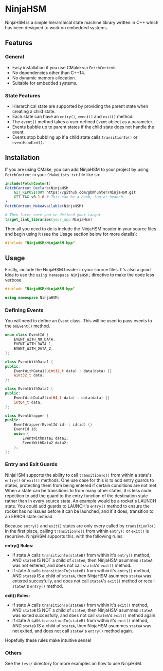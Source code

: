 # NinjaHSM

NinjaHSM is a simple hierarchical state machine library written in C++ which has been designed to work on embedded systems.

## Features

### General

* Easy installation if you use CMake via `FetchContent`.
* No dependencies other than C++14.
* No dynamic memory allocation.
* Suitable for embedded systems.

### State Features

* Hierarchical state are supported by providing the parent state when creating a child state.
* Each state can have an `entry()`, `event()` and `exit()` method.
* The `event()` method takes a user defined `Event` object as a parameter.
* Events bubble up to parent states if the child state does not handle the event.
* Events stop bubbling up if a child state calls `transitionTo()` or `eventHandled()`.

## Installation

If you are using CMake, you can add NinjaHSM to your project by using `FetchContent` in your `CMakeLists.txt` file like so:

```cmake
include(FetchContent)
FetchContent_Declare(NinjaHSM
    GIT_REPOSITORY https://github.com/gbmhunter/NinjaHSM.git
    GIT_TAG v0.1.0 # This can be a hash, tag or branch.
)
FetchContent_MakeAvailable(NinjaHSM)

# Then later once you've defined your target
target_link_libraries(your_app NinjaHsm)
```

Then all you need to do is include the NinjaHSM header in your source files and begin using it (see the Usage section below for more details):

```cpp
#include "NinjaHSM/NinjaHSM.hpp"
```

## Usage

Firstly, include the NinjaHSM header in your source files. It's also a good idea to use the `using namespace NinjaHSM;` directive to make the code less verbose.

```cpp
#include "NinjaHSM/NinjaHSM.hpp"

using namespace NinjaHSM;
```

### Defining Events

You will need to define an `Event` class. This will be used to pass events to the `onEvent()` method.

```cpp
enum class EventId {
    EVENT_WITH_NO_DATA,
    EVENT_WITH_DATA_1,
    EVENT_WITH_DATA_2,
};

class EventWithData1 {
public:
    EventWithData1(uint32_t data) : data(data) {}
    uint32_t data;
};

class EventWithData2 {
public:
    EventWithData2(int64_t data) : data(data) {}
    int64_t data;
};

class EventWrapper {
public:
    EventWrapper(EventId id) : id(id) {}
    EventId id;
    union {
        EventWithData1 data1;
        EventWithData2 data2;
    };
};
```

### Entry and Exit Guards

NinjaHSM supports the ability to call `transitionTo()` from within a state's `entry()` or `exit()` methods. One use case for this is to add entry guards to states, protecting them from being entered if certain conditions are not met. When a state can be transitions to from many other states, it is less code repetition to add the guard to the entry function of the destination state rather than in every source state. An example would be a rocket's LAUNCH state. You could add guards to LAUNCH's `entry()` method to ensure the rocket has no issues before it can be launched, and if it does, transition to an ERROR state instead.

Because `entry()` and `exit()` states are only every called by `transitionTo()` in the first place, calling `transitionTo()` from within `entry()` or `exit()` is recursive. NinjaHSM supports this, with the following rules:

**entry() Rules:**

* If state A calls `transitionTo(stateB)` from within it's `entry()` method, AND `stateB` IS NOT a child of `stateA`, then NinjaHSM asummes `stateA` was not entered, and does not call `stateA`'s `exit()` method.
* If state A calls `transitionTo(stateB)` from within it's `entry()` method, AND `stateB` IS a child of `stateA`, then NinjaHSM asummes `stateA` was entered succesfully, and does not call `stateA`'s `exit()` method or recall `stateA`'s `entry()` method.

**exit() Rules:**

* If state A calls `transitionTo(stateB)` from within it's `exit()` method, AND `stateB` IS NOT a child of `stateA`, then NinjaHSM asummes `stateA` was exited succesfully, and does not call `stateA`'s `exit()` method again.
* If state A calls `transitionTo(stateB)` from within it's `exit()` method, AND `stateB` IS a child of `stateA`, then NinjaHSM asummes `stateA` was not exited, and does not call `stateA`'s `entry()` method again.

Hopefully these rules make intuitive sense!

### Others

See the `test/` directory for more examples on how to use NinjaHSM.